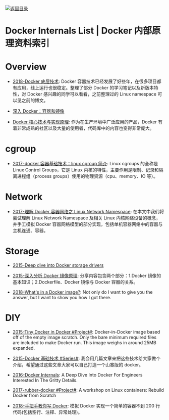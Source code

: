 [![返回目录](https://user-images.githubusercontent.com/5803001/38079637-ff0abcf0-3371-11e8-9b76-ad651620afc7.jpg)](https://github.com/wx-chevalier/Awesome-Lists)

# Docker Internals List | Docker 内部原理资料索引

# Overview

- [2018-Docker 底层技术](https://www.jianshu.com/p/7a1ce51a0eba): Docker 容器技术已经发展了好些年，在很多项目都有应用，线上运行也很稳定。整理了部分 Docker 的学习笔记以及新版本特性，对 Docker 感兴趣的同学可以看看，之前整理过的 Linux namespace 可以见之前的博文。

- [深入 Docker：容器和镜像](http://segmentfault.com/a/1190000002766882)

- [Docker 核心技术与实现原理](https://draveness.me/docker): 作为在生产环境中广泛应用的产品，Docker 有着非常成熟的社区以及大量的使用者，代码库中的内容也变得非常庞大。

# cgroup

- [2017-docker 容器基础技术：linux cgroup 简介](http://cizixs.com/2017/08/25/linux-cgroup): Linux cgroups 的全称是 Linux Control Groups，它是 Linux 内核的特性，主要作用是限制、记录和隔离进程组（process groups）使用的物理资源（cpu、memory、IO 等）。

# Network

- [2017-理解 Docker 容器网络之 Linux Network Namespace](https://blog.csdn.net/xuguokun1986/article/details/54411394): 在本文中我们将尝试理解 Linux Network Namespace 及相关 Linux 内核网络设备的概念，并手工模拟 Docker 容器网络模型的部分实现，包括单机容器网络中的容器与主机连通、容器。

# Storage

- [2015-Deep dive into Docker storage drivers](https://jpetazzo.github.io/assets/2015-03-03-not-so-deep-dive-into-docker-storage-drivers.html)

- [2015-深入分析 Docker 镜像原理](https://www.csdn.net/article/2015-08-21/2825511): 分享内容包含两个部分：1.Docker 镜像的基本知识；2.Dockerfile、Docker 镜像与 Docker 容器的关系。

- [2018-What's in a Docker image?](https://cameronlonsdale.com/2018/11/26/whats-in-a-docker-image/): Not only do I want to give you the answer, but I want to show you how I got there.

# DIY

- [2015-Tiny Docker in Docker #Project#](https://github.com/rancher/docker-from-scratch): Docker-in-Docker image based off of the empty image scratch. Only the bare minimum required files are included to make Docker run. This image weighs in around 25MB expanded.

- [2015-Docker 基础技术 #Series#](https://coolshell.cn/articles/17010.html): 我会用几篇文章来把这些技术给大家做个介绍，希望通过这些文章大家可以自己打造一个山寨版的 docker。

- [2016-Docker Internals](http://docker-saigon.github.io/post/Docker-Internals/): A Deep Dive Into Docker For Engineers Interested In The Gritty Details.

- [2017-rubber-docker #Project#](https://github.com/Fewbytes/rubber-docker): A workshop on Linux containers: Rebuild Docker from Scratch

- [2018-手把手教你写 Docker](https://parg.co/UvM): 模拟 Docker 实现一个简单的容器不到 200 行代码(包括空行、注释、异常处理)。
